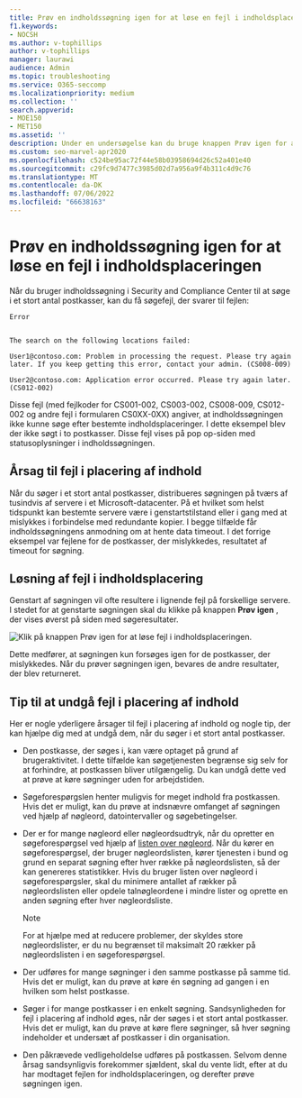 ```yaml
---
title: Prøv en indholdssøgning igen for at løse en fejl i indholdsplaceringen
f1.keywords:
- NOCSH
ms.author: v-tophillips
author: v-tophillips
manager: laurawi
audience: Admin
ms.topic: troubleshooting
ms.service: O365-seccomp
ms.localizationpriority: medium
ms.collection: ''
search.appverid:
- MOE150
- MET150
ms.assetid: ''
description: Under en undersøgelse kan du bruge knappen Prøv igen for at løse indholdssøgninger, der har fejl i indholdsplaceringen.
ms.custom: seo-marvel-apr2020
ms.openlocfilehash: c524be95ac72f44e58b03958694d26c52a401e40
ms.sourcegitcommit: c29fc9d7477c3985d02d7a956a9f4b311c4d9c76
ms.translationtype: MT
ms.contentlocale: da-DK
ms.lasthandoff: 07/06/2022
ms.locfileid: "66638163"
---
```

# <a name="retry-a-content-search-to-resolve-a-content-location-error"></a>Prøv en indholdssøgning igen for at løse en fejl i indholdsplaceringen

Når du bruger indholdssøgning i Security and Compliance Center til at søge i et stort antal postkasser, kan du få søgefejl, der svarer til fejlen:

```text
Error


The search on the following locations failed:

User1@contoso.com: Problem in processing the request. Please try again later. If you keep getting this error, contact your admin. (CS008-009)

User2@contoso.com: Application error occurred. Please try again later. (CS012-002)
```

Disse fejl (med fejlkoder for CS001-002, CS003-002, CS008-009, CS012-002 og andre fejl i formularen CS0XX-0XX) angiver, at indholdssøgningen ikke kunne søge efter bestemte indholdsplaceringer. I dette eksempel blev der ikke søgt i to postkasser. Disse fejl vises på pop op-siden med statusoplysninger i indholdssøgningen.

## <a name="cause-of-content-location-errors"></a>Årsag til fejl i placering af indhold

Når du søger i et stort antal postkasser, distribueres søgningen på tværs af tusindvis af servere i et Microsoft-datacenter. På et hvilket som helst tidspunkt kan bestemte servere være i genstartstilstand eller i gang med at mislykkes i forbindelse med redundante kopier. I begge tilfælde får indholdssøgningens anmodning om at hente data timeout. I det forrige eksempel var fejlene for de postkasser, der mislykkedes, resultatet af timeout for søgning.

## <a name="resolving-content-location-errors"></a>Løsning af fejl i indholdsplacering

Genstart af søgningen vil ofte resultere i lignende fejl på forskellige servere. I stedet for at genstarte søgningen skal du klikke på knappen **Prøv igen** , der vises øverst på siden med søgeresultater.

![Klik på knappen Prøv igen for at løse fejl i indholdsplaceringen.](../media/retrycontentsearch3.png)

Dette medfører, at søgningen kun forsøges igen for de postkasser, der mislykkedes. Når du prøver søgningen igen, bevares de andre resultater, der blev returneret.

## <a name="tips-to-avoid-content-location-errors"></a>Tip til at undgå fejl i placering af indhold

Her er nogle yderligere årsager til fejl i placering af indhold og nogle tip, der kan hjælpe dig med at undgå dem, når du søger i et stort antal postkasser.

- Den postkasse, der søges i, kan være optaget på grund af brugeraktivitet. I dette tilfælde kan søgetjenesten begrænse sig selv for at forhindre, at postkassen bliver utilgængelig. Du kan undgå dette ved at prøve at køre søgninger uden for arbejdstiden.

- Søgeforespørgslen henter muligvis for meget indhold fra postkassen. Hvis det er muligt, kan du prøve at indsnævre omfanget af søgningen ved hjælp af nøgleord, datointervaller og søgebetingelser.

- Der er for mange nøgleord eller nøgleordsudtryk, når du opretter en søgeforespørgsel ved hjælp af [listen over nøgleord](view-keyword-statistics-for-content-search.md#get-keyword-statistics-for-searches). Når du kører en søgeforespørgsel, der bruger nøgleordslisten, kører tjenesten i bund og grund en separat søgning efter hver række på nøgleordslisten, så der kan genereres statistikker. Hvis du bruger listen over nøgleord i søgeforespørgsler, skal du minimere antallet af rækker på nøgleordslisten eller opdele talnøgleordene i mindre lister og oprette en anden søgning efter hver nøgleordsliste.

  > [!NOTE]
  > For at hjælpe med at reducere problemer, der skyldes store nøgleordslister, er du nu begrænset til maksimalt 20 rækker på nøgleordslisten i en søgeforespørgsel.

- Der udføres for mange søgninger i den samme postkasse på samme tid. Hvis det er muligt, kan du prøve at køre én søgning ad gangen i en hvilken som helst postkasse.

- Søger i for mange postkasser i en enkelt søgning. Sandsynligheden for fejl i placering af indhold øges, når der søges i et stort antal postkasser. Hvis det er muligt, kan du prøve at køre flere søgninger, så hver søgning indeholder et undersæt af postkasser i din organisation.

- Den påkrævede vedligeholdelse udføres på postkassen. Selvom denne årsag sandsynligvis forekommer sjældent, skal du vente lidt, efter at du har modtaget fejlen for indholdsplaceringen, og derefter prøve søgningen igen.

